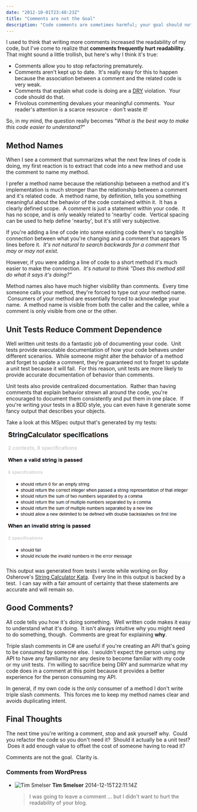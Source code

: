 ```yaml
---
date: "2012-10-01T23:48:23Z"
title: "Comments are not the Goal"
description: "Code comments are sometimes harmful; your goal should not be creating 'well commented' code."
---
```


I used to think that writing more comments increased the readability of my code, but I've come to realize that **comments frequently hurt readability**. That might sound a little trollish, but here's why I think it's true:

* Comments allow you to stop refactoring prematurely.
* Comments aren't kept up to date.  It's really easy for this to happen because the association between a comment and the related code is very weak.
* Comments that explain what code is doing are a [DRY](http://en.wikipedia.org/wiki/Don't_repeat_yourself "Don't Repeat Yourself") violation.  Your code should do that.
* Frivolous commenting devalues your meaningful comments.  Your reader's attention is a scarce resource - don't waste it!

So, in my mind, the question really becomes "_What is the best way to make this code easier to understand?_"

## Method Names

When I see a comment that summarizes what the next few lines of code is doing, my first reaction is to extract that code into a new method and use the comment to name my method.

I prefer a method name because the relationship between a method and it's implementation is much stronger than the relationship between a comment and it's related code.  A method name, by definition, tells you something meaningful about the behavior of the code contained within it.  It has a clearly defined scope.  A comment is just a statement within your code.  It has no scope, and is only weakly related to 'nearby' code.  Vertical spacing can be used to help define 'nearby', but it's still very subjective.

If you're adding a line of code into some existing code there's no tangible connection between what you're changing and a comment that appears 15 lines before it.  _It's not natural to search backwards for a comment that may or may not exist._

However, if you were adding a line of code to a short method it's much easier to make the connection.  _It's natural to think "Does this method still do what it says it's doing?"_

Method names also have much higher visibility than comments.  Every time someone calls your method, they're forced to type out your method name.  Consumers of your method are essentially forced to acknowledge your name.  A method name is visible from both the caller and the callee, while a comment is only visible from one or the other.

## Unit Tests Reduce Comment Dependence

Well written unit tests do a fantastic job of documenting your code.  Unit tests provide executable documentation of how your code behaves under different scenarios.  While someone might alter the behavior of a method and forget to update a comment, they're guaranteed not to forget to update a unit test because it will fail.  For this reason, unit tests are more likely to provide accurate documentation of behavior than comments.

Unit tests also provide centralized documentation.  Rather than having comments that explain behavior strewn all around the code, you're encouraged to document them consistently and put them in one place.  If you're writing your tests in a BDD style, you can even have it generate some fancy output that describes your objects.

Take a look at this MSpec output that's generated by my tests:

![String Calculator Kata Specs](./stringkata_output.png)

This output was generated from tests I wrote while working on Roy Osherove's [String Calculator Kata](http://osherove.com/tdd-kata-1/).  Every line in this output is backed by a test.  I can say with a fair amount of certainty that these statements are accurate and will remain so.

## Good Comments?

All code tells you how it's doing something.  Well written code makes it easy to understand what it's doing.  It isn't always intuitive why you might need to do something, though.  Comments are great for explaining **why**.

Triple slash comments in C# are useful if you're creating an API that's going to be consumed by someone else.  I wouldn't expect the person using my API to have any familiarity nor any desire to become familiar with my code or my unit tests.  I'm willing to sacrifice being DRY and summarize what my code does in a comment at this point because it provides a better experience for the person consuming my API.

In general, if my own code is the only consumer of a method I don't write triple slash comments.  This forces me to keep my method names clear and avoids duplicating intent.

## Final Thoughts

The next time you're writing a comment, stop and ask yourself why.  Could you refactor the code so you don't need it?  Should it actually be a unit test?  Does it add enough value to offset the cost of someone having to read it?

Comments are not the goal.  Clarity is.

### Comments from WordPress

* ![Tim Smelser](https://www.gravatar.com/avatar/244fed6065a72195c9ec693741b2c7a1?d=identicon) **Tim Smelser** 2014-12-15T22:11:14Z
  > I was going to leave a comment ... but I didn't want to hurt the readability of your blog.